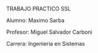 TRABAJO PRACTICO SSL

Alumno: Maximo Sarba

Profesor: Miguel Salvador Carboni

Carrera: Ingenieria en Sistemas
